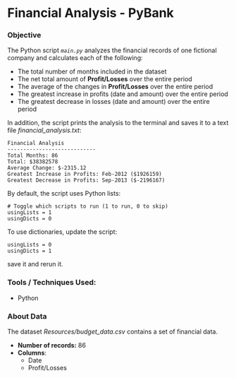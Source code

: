# Financial Analysis - PyBank

### Objective

The Python script *`main.py`* analyzes the financial records of one fictional company and calculates each of the following:

- The total number of months included in the dataset
- The net total amount of **Profit/Losses** over the entire period
- The average of the changes in **Profit/Losses** over the entire period
- The greatest increase in profits (date and amount) over the entire period
- The greatest decrease in losses (date and amount) over the entire period

In addition, the script prints the analysis to the terminal and saves it to a text file *financial_analysis.txt*:

```
Financial Analysis
----------------------------
Total Months: 86
Total: $38382578
Average Change: $-2315.12
Greatest Increase in Profits: Feb-2012 ($1926159)
Greatest Decrease in Profits: Sep-2013 ($-2196167)
```


By default, the script uses Python lists:

```
# Toggle which scripts to run (1 to run, 0 to skip)
usingLists = 1
usingDicts = 0
```

To use dictionaries, update the script:

    usingLists = 0
    usingDicts = 1

save it and rerun it.

### Tools / Techniques Used:

- Python

### About Data

The dataset *Resources/budget_data.csv* contains a set of financial data.

- **Number of records:**	86
- **Columns**:
  - Date
  - Profit/Losses